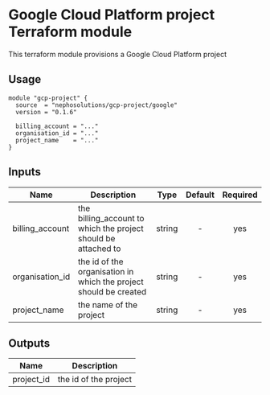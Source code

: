 # Google Cloud Platform project Terraform module

This terraform module provisions a Google Cloud Platform project

## Usage

```hcl
module "gcp-project" {
  source  = "nephosolutions/gcp-project/google"
  version = "0.1.6"

  billing_account = "..."
  organisation_id = "..."
  project_name    = "..."
}
```

## Inputs

| Name | Description | Type | Default | Required |
|------|-------------|:----:|:-----:|:-----:|
| billing_account | the billing_account to which the project should be attached to | string | - | yes |
| organisation_id | the id of the organisation in which the project should be created | string | - | yes |
| project_name | the name of the project | string | - | yes |

## Outputs

| Name | Description |
|------|-------------|
| project_id | the id of the project |
